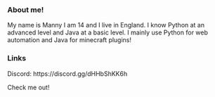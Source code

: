 <h3>About me!</h3>
My name is Manny I am 14 and I live in England. I know Python at an advanced level and Java at a basic level. I mainly use Python for web automation and Java for minecraft plugins!
<h3>Links</h3>
Discord: https://discord.gg/dHHbShKK6h

Check me out!

